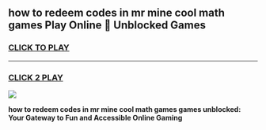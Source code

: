 
## how to redeem codes in mr mine cool math games Play Online 👋 Unblocked Games
<h3>
<a href="https://news.freeplayer.one?title=how_to_redeem_codes_in_mr_mine_cool_math_games&ref=17CMG">CLICK TO PLAY</a></h3>
<hr>

<h3>
<a href="https://news.freeplayer.one?title=how_to_redeem_codes_in_mr_mine_cool_math_games&ref=17CMG">CLICK 2 PLAY</a>
  
</h3>

<a href="https://news.freeplayer.one?title=how_to_redeem_codes_in_mr_mine_cool_math_games&ref=17CMG/"><img src="https://clearcache.store/games.png"></a>


**how to redeem codes in mr mine cool math games games unblocked: Your Gateway to Fun and Accessible Online Gaming**

